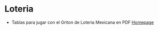 # Loteria

- Tablas para jugar con el Griton de Loteria Mexicana en PDF
 [Homepage](http://www.engineering.com.mx/loteria/tablas.html)